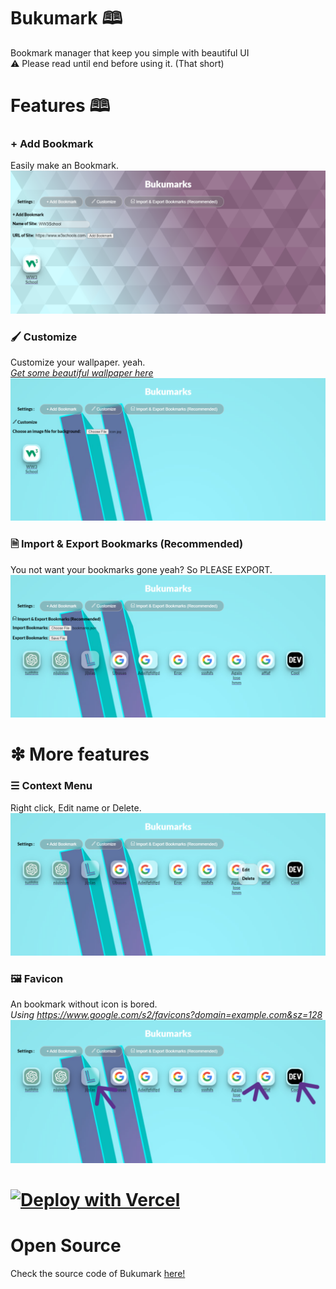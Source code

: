 # Bukumark 🕮
Bookmark manager that keep you simple with beautiful UI  
⚠ Please read until end before using it. (That short)

# Features 🕮

### + Add Bookmark
Easily make an Bookmark.
![img](img/1_v2.png)

### 🖌 Customize
Customize your wallpaper. yeah.  
*[Get some beautiful wallpaper here](https://minimalistic-wallpaper.demolab.com/)*
![img](img/2_v2.png)

### 🗎 Import & Export Bookmarks (Recommended)
You not want your bookmarks gone yeah? So PLEASE EXPORT.
![img](img/3_v2.png)

# ❇ More features

### ☰ Context Menu
Right click, Edit name or Delete.
![img](img/4_v2.png)

### 🖼 Favicon
An bookmark without icon is bored.  
*Using https://www.google.com/s2/favicons?domain=example.com&sz=128*
![img](img/5_v2.png)

# [![Deploy with Vercel](https://vercel.com/button)](https://vercel.com/new/clone?repository-url=https%3A%2F%2Fgithub.com%2FLIGMATV%2FBukumark)

# Open Source
Check the source code of Bukumark [here!](https://raw.githubusercontent.com/LIGMATV/Bukumark/main/index.html)
